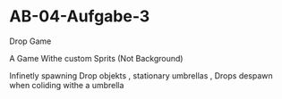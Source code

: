 # AB-04-Aufgabe-3
Drop Game

A Game Withe custom Sprits (Not Background) 

Infinetly spawning Drop objekts 
, stationary umbrellas
, Drops despawn when coliding withe a umbrella
